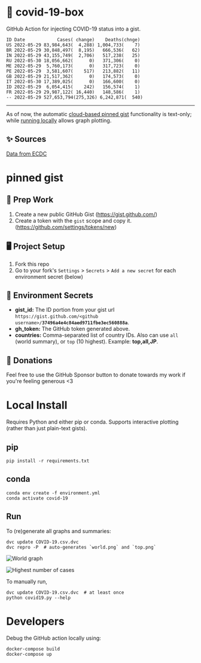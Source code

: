 # 🏥 covid-19-box

GitHub Action for injecting COVID-19 status into a gist.

```
ID Date            Cases( change)    Deaths(chnge)
US 2022-05-29 83,984,643(  4,288) 1,004,733(    7)
BR 2022-05-29 30,848,497(  8,195)   666,536(   62)
IN 2022-05-29 43,155,749(  2,706)   517,238(   25)
RU 2022-05-30 18,056,662(      0)   371,306(    0)
ME 2022-05-29  5,760,173(      0)   317,723(    0)
PE 2022-05-29  3,581,607(    517)   213,882(   11)
GB 2022-05-29 21,517,362(      0)   174,573(    0)
IT 2022-05-30 17,389,025(      0)   166,600(    0)
ID 2022-05-29  6,054,415(    242)   156,574(    1)
FR 2022-05-29 29,987,122( 16,440)   148,586(    1)
-- 2022-05-29 527,653,794(275,326) 6,242,871(  540)
```

---

As of now, the automatic [cloud-based pinned gist](#pinned-gist) functionality is text-only;
while [running locally](#local-install) allows graph plotting.

## ✨ Sources

[Data from ECDC](https://www.ecdc.europa.eu/en/publications-data/download-todays-data-geographic-distribution-covid-19-cases-worldwide)

# pinned gist

## 🎒 Prep Work
1. Create a new public GitHub Gist (https://gist.github.com/)
1. Create a token with the `gist` scope and copy it. (https://github.com/settings/tokens/new)

## 🖥 Project Setup
1. Fork this repo
1. Go to your fork's `Settings` > `Secrets` > `Add a new secret` for each environment secret (below)

## 🤫 Environment Secrets
- **gist_id:** The ID portion from your gist url `https://gist.github.com/<github username>/`**`37496a4e4c84aed9711fbe3ec560888a`**.
- **gh_token:** The GitHub token generated above.
- **countries:** Comma-separated list of country IDs. Also can use `all` (world summary), or `top` (10 highest). Example: **top,all,JP**.

## 💸 Donations

Feel free to use the GitHub Sponsor button to donate towards my work if you're feeling generous <3

# Local Install

Requires Python and either pip or conda. Supports interactive plotting (rather than just plain-text gists).

## pip

```
pip install -r requirements.txt
```

## conda

```
conda env create -f environment.yml
conda activate covid-19
```

## Run

To (re)generate all graphs and summaries:

```
dvc update COVID-19.csv.dvc
dvc repro -P  # auto-generates `world.png` and `top.png`
```

![World graph](world.png)

![Highest number of cases](top.png)

To manually run,

```
dvc update COVID-19.csv.dvc  # at least once
python covid19.py --help
```

# Developers

Debug the GitHub action locally using:

```
docker-compose build
docker-compose up
```

